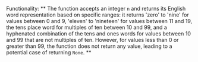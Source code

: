 Functionality: ** The function accepts an integer `n` and returns its English word representation based on specific ranges: it returns 'zero' to 'nine' for values between 0 and 9, 'eleven' to 'nineteen' for values between 11 and 19, the tens place word for multiples of ten between 10 and 99, and a hyphenated combination of the tens and ones words for values between 10 and 99 that are not multiples of ten. However, for values less than 0 or greater than 99, the function does not return any value, leading to a potential case of returning `None`. **